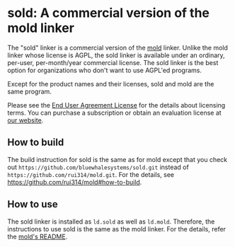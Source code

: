 # sold: A commercial version of the mold linker

The "sold" linker is a commercial version of the
[mold](https://github.com/rui314/mold) linker. Unlike the mold linker whose
license is AGPL, the sold linker is available under an ordinary, per-user,
per-month/year commercial license. The sold linker is the best option for
organizations who don't want to use AGPL'ed programs.

Except for the product names and their licenses, sold and mold are the same
program.

Please see the [End User Agreement License](LICENSE.md) for the details about
licensing terms. You can purchase a subscription or obtain an evaluation
license at [our website](https://bluewhale.systems).

## How to build

The build instruction for sold is the same as for mold except that you
check out `https://github.com/bluewhalesystems/sold.git` instead of
`https://github.com/rui314/mold.git`. For the details, see
https://github.com/rui314/mold#how-to-build.

## How to use

The sold linker is installed as `ld.sold` as well as `ld.mold`. Therefore,
the instructions to use sold is the same as the mold linker. For the details,
refer the [mold's README](https://github.com/rui314/mold).
